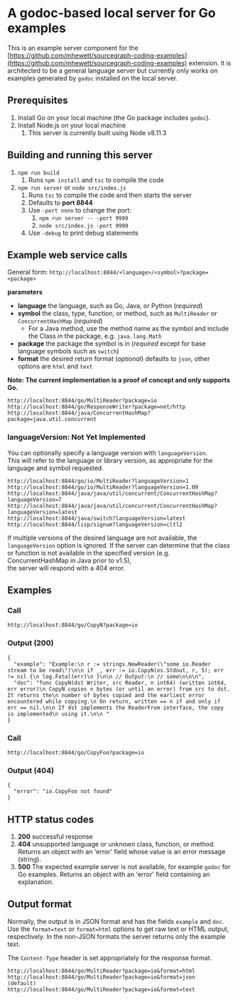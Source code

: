 # A godoc-based local server for Go examples

This is an example server component for the [https://github.com/mhewett/sourcegraph-coding-examples](https://github.com/mhewett/sourcegraph-coding-examples) extension.
It is architected to be a general language server but currently only works on examples generated by `godoc` installed on the local server.

## Prerequisites
1. Install Go on your local machine (the Go package includes `godoc`).
1. Install Node.js on your local machine
    1. This server is currently built using Node v8.11.3

## Building and running this server
1. `npm run build`
    1. Runs `npm install` and `tsc` to compile the code
1. `npm run server` or `node src/index.js`
    1. Runs `tsc` to compile the code and then starts the server
    1. Defaults to **port 8844**
    1. Use `-port nnnn` to change the port:
        1. `npm run server -- -port 9999`
        1. `node src/index.js -port 9999`
    1. Use `-debug` to print debug statements

## Example web service calls
General form: `http://localhost:8844/<language>/<symbol>?package=<package>`

**parameters**
- **language** the language, such as Go, Java, or Python (*required*)
- **symbol** the class, type, function, or method, such as `MultiReader` or `ConcurrentHashMap` (*required*)
    - For a Java method, use the method name as the symbol and include the Class in the package, e.g. `java.lang.Math`
- **package** the package the symbol is in (*required* except for base language symbols such as `switch`)
- **format**  the desired return format (*optional*) defaults to `json`, other options are `html` and `text` 

**Note: The current implementation is a proof of concept and only supports Go.**
```
http://localhost:8844/go/MultiReader?package=io
http://localhost:8844/go/ResponseWriter?package=net/http
http://localhost:8844/java/ConcurrentHashMap?package=java.util.concurrent
```
### languageVersion: Not Yet Implemented
You can optionally specify a language version with `languageVersion`.  
This will refer to the language or library version, as appropriate for the language and symbol requested.
```
http://localhost:8844/go/io/MultiReader?languageVersion=1
http://localhost:8844/go/io/MultiReader?languageVersion=1.09
http://localhost:8844/java/java/util/concurrent/ConcurrentHashMap?languageVersion=7
http://localhost:8844/java/java/util/concurrent/ConcurrentHashMap?languageVersion=latest
http://localhost:8844/java/switch?languageVersion=latest
http://localhost:8844/lisp/signum?languageVersion=cltl2
```
If multiple versions of the desired language are not available, the `languageVersion` option is ignored.
If the server can determine that the class or function is not available in the specified version
(e.g. ConcurrentHashMap in Java prior to v1.5),  
the server will respond with a 404 error.

## Examples
### Call
`http://localhost:8844/go/CopyN?package=io`
### Output (200)
```
{
  "example": "Example:\n r := strings.NewReader(\"some io.Reader stream to be read\")\n\n if _, err := io.CopyN(os.Stdout, r, 5); err != nil {\n log.Fatal(err)\n }\n\n // Output:\n // some\n\n\n",
  "doc": "func CopyN(dst Writer, src Reader, n int64) (written int64, err error)\n CopyN copies n bytes (or until an error) from src to dst. It returns the\n number of bytes copied and the earliest error encountered while copying.\n On return, written == n if and only if err == nil.\n\n If dst implements the ReaderFrom interface, the copy is implemented\n using it.\n\n "
}
```
### Call
`http://localhost:8844/go/CopyFoo?package=io`
### Output (404)
```
{
  "error": "io.CopyFoo not found"
}
```

## HTTP status codes
1. **200** successful response
1. **404** unsupported language or unknown class, function, or method.  Returns an object with an 'error' field whose value is an error message (string). 
1. **500** The expected example server is not available, for example `godoc` for Go examples.  Returns an object with an 'error' field containing an explanation.

## Output format
Normally, the output is in JSON format and has the fields `example` and `doc`. 
Use the `format=text` or `format=html` options to get raw text or HTML output, respectively.
In the non-JSON formats the server returns only the example text.

The `Content-Type` header is set appropriately for the response format.
```
http://localhost:8844/go/MultiReader?package=io&format=html
http://localhost:8844/go/MultiReader?package=io&format=json     (default)
http://localhost:8844/go/MultiReader?package=io&format=text
```
